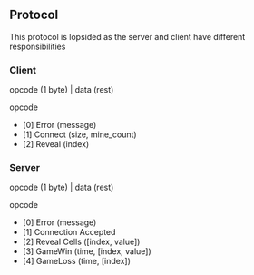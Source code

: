 ## Protocol
This protocol is lopsided as the server and client have different responsibilities

### Client
opcode (1 byte) | data (rest)

opcode
- [0] Error (message)
- [1] Connect (size, mine_count)
- [2] Reveal (index)

### Server
opcode (1 byte) | data (rest)

opcode
- [0] Error (message)
- [1] Connection Accepted
- [2] Reveal Cells ([index, value])
- [3] GameWin (time, [index, value])
- [4] GameLoss (time, [index])
